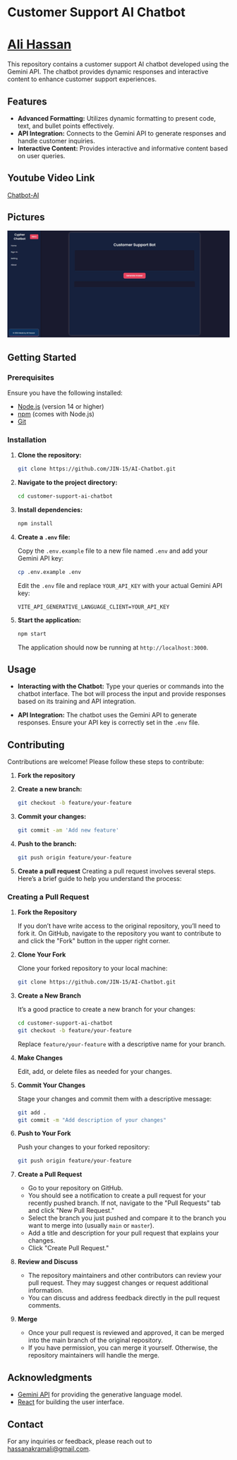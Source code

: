 # Customer Support AI Chatbot

# [Ali Hassan](https://www.linkedin.com/in/ali-hassan-08b306226)

This repository contains a customer support AI chatbot developed using the Gemini API. The chatbot provides dynamic responses and interactive content to enhance customer support experiences.

## Features

- **Advanced Formatting:** Utilizes dynamic formatting to present code, text, and bullet points effectively.
- **API Integration:** Connects to the Gemini API to generate responses and handle customer inquiries.
- **Interactive Content:** Provides interactive and informative content based on user queries.

## Youtube Video Link

  [Chatbot-AI](https://youtu.be/o3rChDLcuGA)

## Pictures

  ![chatbot picture](assets/1.jpeg)

## Getting Started

### Prerequisites

Ensure you have the following installed:

- [Node.js](https://nodejs.org/) (version 14 or higher)
- [npm](https://www.npmjs.com/) (comes with Node.js)
- [Git](https://git-scm.com/)

### Installation

1. **Clone the repository:**

   ```bash
   git clone https://github.com/JIN-15/AI-Chatbot.git
   ```

2. **Navigate to the project directory:**

   ```bash
   cd customer-support-ai-chatbot
   ```

3. **Install dependencies:**

   ```bash
   npm install
   ```

4. **Create a `.env` file:**

   Copy the `.env.example` file to a new file named `.env` and add your Gemini API key:

   ```bash
   cp .env.example .env
   ```

   Edit the `.env` file and replace `YOUR_API_KEY` with your actual Gemini API key:

   ```env
   VITE_API_GENERATIVE_LANGUAGE_CLIENT=YOUR_API_KEY
   ```

5. **Start the application:**

   ```bash
   npm start
   ```

   The application should now be running at `http://localhost:3000`.

## Usage

- **Interacting with the Chatbot:** Type your queries or commands into the chatbot interface. The bot will process the input and provide responses based on its training and API integration.

- **API Integration:** The chatbot uses the Gemini API to generate responses. Ensure your API key is correctly set in the `.env` file.

## Contributing

Contributions are welcome! Please follow these steps to contribute:

1. **Fork the repository**

2. **Create a new branch:**

   ```bash
   git checkout -b feature/your-feature
   ```

3. **Commit your changes:**

   ```bash
   git commit -am 'Add new feature'
   ```

4. **Push to the branch:**

   ```bash
   git push origin feature/your-feature
   ```

5. **Create a pull request**
Creating a pull request involves several steps. Here’s a brief guide to help you understand the process:

### Creating a Pull Request

1. **Fork the Repository**

   If you don’t have write access to the original repository, you’ll need to fork it. On GitHub, navigate to the repository you want to contribute to and click the "Fork" button in the upper right corner.

2. **Clone Your Fork**

   Clone your forked repository to your local machine:

   ```bash
   git clone https://github.com/JIN-15/AI-Chatbot.git
   ```


3. **Create a New Branch**

   It’s a good practice to create a new branch for your changes:

   ```bash
   cd customer-support-ai-chatbot
   git checkout -b feature/your-feature
   ```

   Replace `feature/your-feature` with a descriptive name for your branch.

4. **Make Changes**

   Edit, add, or delete files as needed for your changes.

5. **Commit Your Changes**

   Stage your changes and commit them with a descriptive message:

   ```bash
   git add .
   git commit -m "Add description of your changes"
   ```

6. **Push to Your Fork**

   Push your changes to your forked repository:

   ```bash
   git push origin feature/your-feature
   ```

7. **Create a Pull Request**

   - Go to your repository on GitHub.
   - You should see a notification to create a pull request for your recently pushed branch. If not, navigate to the "Pull Requests" tab and click "New Pull Request."
   - Select the branch you just pushed and compare it to the branch you want to merge into (usually `main` or `master`).
   - Add a title and description for your pull request that explains your changes.
   - Click "Create Pull Request."

8. **Review and Discuss**

   - The repository maintainers and other contributors can review your pull request. They may suggest changes or request additional information.
   - You can discuss and address feedback directly in the pull request comments.

9. **Merge**

   - Once your pull request is reviewed and approved, it can be merged into the main branch of the original repository.
   - If you have permission, you can merge it yourself. Otherwise, the repository maintainers will handle the merge.

## Acknowledgments

- [Gemini API](https://generativelanguage.google/) for providing the generative language model.
- [React](https://reactjs.org/) for building the user interface.

## Contact

For any inquiries or feedback, please reach out to [hassanakramali@gmail.com](hassanakramali@gmail.com).
